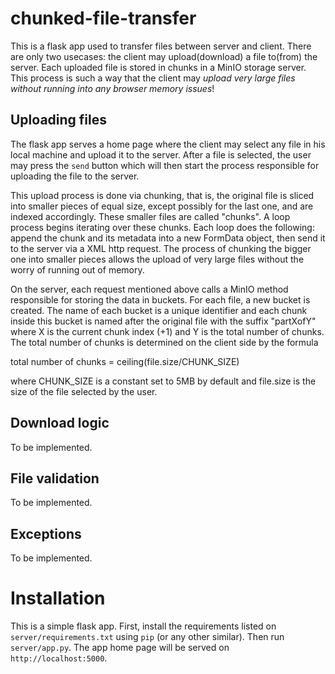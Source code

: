 # chunked-file-transfer

This is a flask app used to transfer files between server and client. There are only two usecases: the client may upload(download) a file to(from) the server. Each uploaded file is stored in chunks in a MinIO storage server. This process is such a way that the client may _upload very large files without running into any browser memory issues_!

## Uploading files

The flask app serves a home page where the client may select any file in his local machine and upload it to the server. After a file is selected, the user may press the `send` button which will then start the process responsible for uploading the file to the server.

This upload process is done via chunking, that is, the original file is sliced into smaller pieces of equal size, except possibly for the last one, and are indexed accordingly. These smaller files are called "chunks". A loop process begins iterating over these chunks. Each loop does the following: append the chunk and its metadata into a new FormData object, then send it to the server via a XML http request. The process of chunking the bigger one into smaller pieces allows the upload of very large files without the worry of running out of memory.

On the server, each request mentioned above calls a MinIO method responsible for storing the data in buckets. For each file, a new bucket is created. The name of each bucket is a unique identifier and each chunk inside this bucket is named after the original file with the suffix "partXofY" where X is the current chunk index (+1) and Y is the total number of chunks. The total number of chunks is determined on the client side by the formula

total number of chunks = ceiling(file.size/CHUNK_SIZE)

where CHUNK_SIZE is a constant set to 5MB by default and file.size is the size of the file selected by the user.

## Download logic

To be implemented.

## File validation

To be implemented.

## Exceptions

To be implemented.

# Installation

This is a simple flask app. First, install the requirements listed on `server/requirements.txt` using `pip` (or any other similar). Then run `server/app.py`. The app home page will be served on `http://localhost:5000`.
